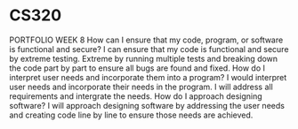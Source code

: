 # CS320
PORTFOLIO WEEK 8
How can I ensure that my code, program, or software is functional and secure?
I can ensure that my code is functional and secure by extreme testing. Extreme by running multiple tests and breaking down the code part by part to ensure all bugs are found and fixed. 
How do I interpret user needs and incorporate them into a program?
I would interpret user needs and incorporate their needs in the program. I will address all requirements and intergrate the needs. 
How do I approach designing software?
I will approach designing software by addressing the user needs and creating code line by line to ensure those needs are achieved. 
